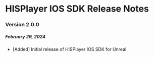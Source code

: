 # HISPlayer IOS SDK Release Notes
### Version 2.0.0
##### February 29, 2024
- [Added] Initial release of HISPlayer IOS SDK for Unreal.
